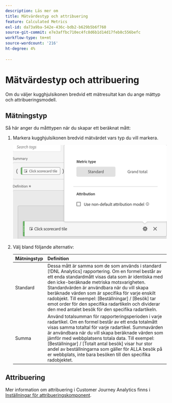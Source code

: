 ```yaml
---
description: Läs mer om
title: Mätvärdestyp och attribuering
feature: Calculated Metrics
exl-id: da73a9ba-542e-436c-bdb2-b629b5b6f760
source-git-commit: e7e3affbc710ec4fc8d6b1d14d17feb8c556befc
workflow-type: tm+mt
source-wordcount: '216'
ht-degree: 4%

---
```


# Mätvärdestyp och attribuering

Om du väljer kugghjulsikonen bredvid ett mätresultat kan du ange mättyp och attribueringsmodell.

## Mätningstyp

Så här anger du måtttypen när du skapar ett beräknat mått:

1. Markera kugghjulsikonen bredvid mätvärdet vars typ du vill markera.

   ![](assets/cm_type_alloc.png)

1. Välj bland följande alternativ:

   | Mätningstyp | Definition |
   |---|---|
   | Standard | Dessa mått är samma som de som används i standard [!DNL Analytics] rapportering. Om en formel består av ett enda standardmått visas data som är identiska med den icke-beräknade metriska motsvarigheten. Standardvärden är användbara när du vill skapa beräknade värden som är specifika för varje enskilt radobjekt. Till exempel: [Beställningar] / [Besök] tar emot order för den specifika radartikeln och dividerar den med antalet besök för den specifika radartikeln. |
   | Summa | Använd totalsumman för rapporteringsperioden i varje radartikel. Om en formel består av ett enda totalmått visas samma totaltal för varje radartikel. Summavärden är användbara när du vill skapa beräknade värden som jämför med webbplatsens totala data. Till exempel: [Beställningar] / [Totalt antal besök] visar hur stor andel av beställningarna som gäller för ALLA besök på er webbplats, inte bara besöken till den specifika radobjektet. |

## Attribuering

Mer information om attribuering i Customer Journey Analytics finns i [Inställningar för attribueringskomponent](/help/data-views/component-settings/attribution.md).
